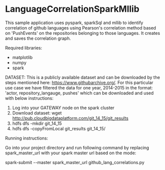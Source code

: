 LanguageCorrelationSparkMllib
=============================

This sample application uses pyspark, sparkSql and mllib to identify correlation of github languages using
Pearson's correlation method based on 'PushEvents' on the repositories belonging to those languages. It creates
and saves the correlation graph.

Required libraries:
- matplotlib
- numpy
- spark

DATASET:
This is a publicly available dataset and can be downloaded by the steps mentioned here: https://www.githubarchive.org/.
For this particular use case we have filtered the data for one year, 2014-2015 in the format:
'actor, repository_langauge, pushes' which can be downloaded and used with below instructions:

1. Log into your GATEWAY node on the spark cluster
2. Download dataset: wget http://pub.cloudbigdataplatform.com/git_14_15/git_results
3. hdfs dfs -mkdir git_14_15
4. hdfs dfs -copyFromLocal git_results git_14_15/


Running instructions:

Go into your project directory and run following command by replacing spark_master_url with your spark master url based on the mode:

spark-submit --master spark_master_url github_lang_correlations.py


